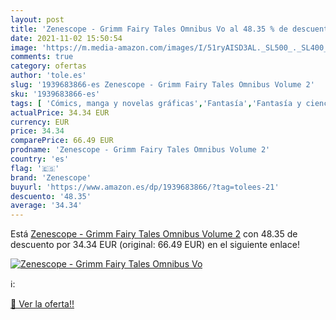 ```yaml
---
layout: post
title: 'Zenescope - Grimm Fairy Tales Omnibus Vo al 48.35 % de descuento'
date: 2021-11-02 15:50:54
image: 'https://m.media-amazon.com/images/I/51ryAISD3AL._SL500_._SL400_.jpg'
comments: true
category: ofertas
author: 'tole.es'
slug: '1939683866-es Zenescope - Grimm Fairy Tales Omnibus Volume 2'
sku: '1939683866-es'
tags: [ 'Cómics, manga y novelas gráficas','Fantasía','Fantasía y ciencia ficción','Libros','Libros juveniles','fairy','zenescope', ]
actualPrice: 34.34 EUR
currency: EUR
price: 34.34
comparePrice: 66.49 EUR
prodname: 'Zenescope - Grimm Fairy Tales Omnibus Volume 2'
country: 'es'
flag: '🇪🇸'
brand: 'Zenescope'
buyurl: 'https://www.amazon.es/dp/1939683866/?tag=tolees-21'
descuento: '48.35'
average: '34.34'
---
```


Está [Zenescope - Grimm Fairy Tales Omnibus Volume 2](https://www.amazon.es/dp/1939683866/?tag=tolees-21) con 48.35 de descuento por 34.34 EUR (original: 66.49 EUR) en el siguiente enlace!

[![Zenescope - Grimm Fairy Tales Omnibus Vo](https://m.media-amazon.com/images/I/51ryAISD3AL._SL500_._SL400_.jpg)](https://www.amazon.es/dp/1939683866/?tag=tolees-21)

ℹ️:


[🛒 Ver la oferta!!](https://www.amazon.es/dp/1939683866/?tag=tolees-21)
